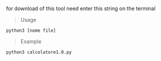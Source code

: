 for download of this tool need enter this string on the terminal
>Usage

    python3 [nome file]

>Example

    python3 calcolatore1.0.py
